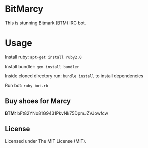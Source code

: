 BitMarcy
==========

This is stunning Bitmark (BTM) IRC bot.

Usage
=====

Install ruby: `apt-get install ruby2.0`

Install bundler: `gem install bundler`

Inside cloned directory run: `bundle install` to install dependencies

Run bot: `ruby bot.rb`

Buy shoes for Marcy
-------------------

**BTM:** bFt82YNo81G9431PkvNk75DpmJZVJowfcw

License
-------

Licensed under The MIT License (MIT).
